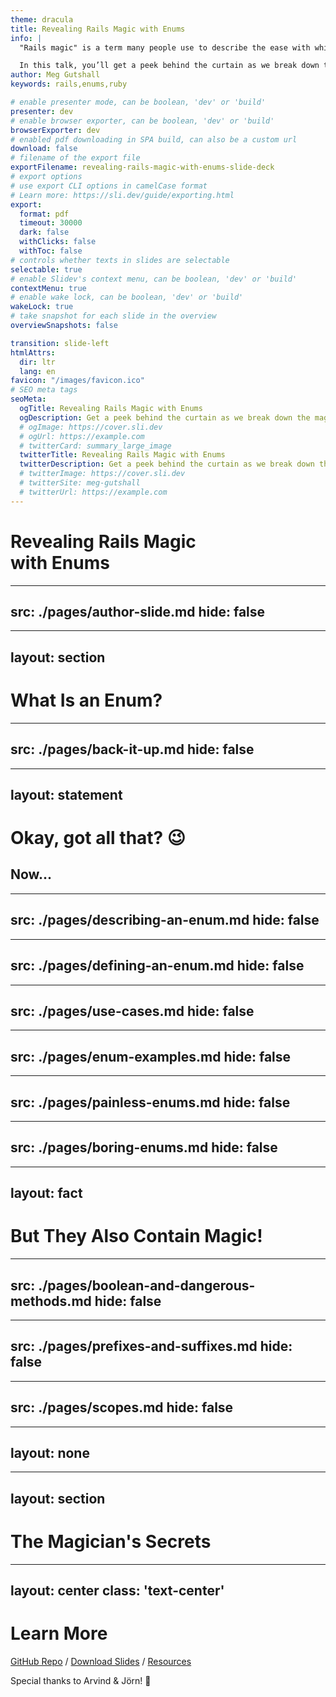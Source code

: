 ```yaml
---
theme: dracula
title: Revealing Rails Magic with Enums
info: |
  "Rails magic" is a term many people use to describe the ease with which Rails helps you go from zero to working app so quickly. However, like all other frameworks, there’s no magic to be found – only code!

  In this talk, you’ll get a peek behind the curtain as we break down the ActiveRecord Enums module. You’ll learn what it is, how/when to use it, and some cool tricks it provides. Even if you’re not a Rails developer, you will still come away from this talk with new-found knowledge on how to traverse a codebase and gain a better understanding of features built into your language of choice.
author: Meg Gutshall
keywords: rails,enums,ruby

# enable presenter mode, can be boolean, 'dev' or 'build'
presenter: dev
# enable browser exporter, can be boolean, 'dev' or 'build'
browserExporter: dev
# enabled pdf downloading in SPA build, can also be a custom url
download: false
# filename of the export file
exportFilename: revealing-rails-magic-with-enums-slide-deck
# export options
# use export CLI options in camelCase format
# Learn more: https://sli.dev/guide/exporting.html
export:
  format: pdf
  timeout: 30000
  dark: false
  withClicks: false
  withToc: false
# controls whether texts in slides are selectable
selectable: true
# enable Slidev's context menu, can be boolean, 'dev' or 'build'
contextMenu: true
# enable wake lock, can be boolean, 'dev' or 'build'
wakeLock: true
# take snapshot for each slide in the overview
overviewSnapshots: false

transition: slide-left
htmlAttrs:
  dir: ltr
  lang: en
favicon: "/images/favicon.ico"
# SEO meta tags
seoMeta:
  ogTitle: Revealing Rails Magic with Enums
  ogDescription: Get a peek behind the curtain as we break down the magic of ActiveRecord Enums through traversing Rails' source code
  # ogImage: https://cover.sli.dev
  # ogUrl: https://example.com
  # twitterCard: summary_large_image
  twitterTitle: Revealing Rails Magic with Enums
  twitterDescription: Get a peek behind the curtain as we break down the magic of ActiveRecord Enums through traversing Rails' source code
  # twitterImage: https://cover.sli.dev
  # twitterSite: meg-gutshall
  # twitterUrl: https://example.com
---
```


# Revealing Rails Magic <br>with Enums

<!--
Slide notes
-->

---
src: ./pages/author-slide.md
hide: false
---

---
layout: section
---

# What Is an Enum?

<!--
Slide notes
-->

---
src: ./pages/back-it-up.md
hide: false
---

---
layout: statement
---

# Okay, got all that? 😉

## Now...

---
src: ./pages/describing-an-enum.md
hide: false
---

---
src: ./pages/defining-an-enum.md
hide: false
---

---
src: ./pages/use-cases.md
hide: false
---

---
src: ./pages/enum-examples.md
hide: false
---

---
src: ./pages/painless-enums.md
hide: false
---

---
src: ./pages/boring-enums.md
hide: false
---

---
layout: fact
---

# But They Also Contain Magic!

<!--
Slide notes
-->

---
src: ./pages/boolean-and-dangerous-methods.md
hide: false
---

---
src: ./pages/prefixes-and-suffixes.md
hide: false
---

---
src: ./pages/scopes.md
hide: false
---

---
layout: none
---

<!--
This is the break between the magic and revealing the magician's secrets.
-->

---
layout: section
---

# The Magician's Secrets

<!--
Slide notes
-->

---
layout: center
class: 'text-center'
---

# Learn More

[GitHub Repo](https://github.com/meg-gutshall/revealing-rails-magic-with-enums) / [Download Slides](https://github.com/meg-gutshall/revealing-rails-magic-with-enums/blob/4d20a02abc5f3fb41c1fa251374d32dfd2cd945c/slides.md) / [Resources](https://github.com/meg-gutshall/revealing-rails-magic-with-enums/blob/4d20a02abc5f3fb41c1fa251374d32dfd2cd945c/resources.md)

Special thanks to Arvind & Jörn! 💖

<!--
Slide notes
-->
